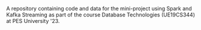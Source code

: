 A repository containing code and data for the mini-project using Spark and Kafka Streaming as part of the course Database Technologies (UE19CS344) at PES University '23. 
